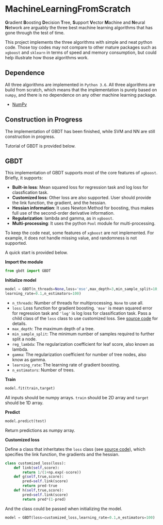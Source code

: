 # MachineLearningFromScratch
**G**radient **B**oosting **D**ecision **T**ree, **S**upport **V**ector **M**achine and **N**eural **N**etwork are arguably the three best machine learning algorithms that has gone through the test of time.

This project implements the three algorithms with simple and neat python code. Those toy codes may not compare to other mature packages such as `xgboost` and `sklearn` in terms of speed and memory consumption, but could help illustrate how those algorithms work.

## Dependence

All three algorithms are implemented in `Python 3.6`. All three algorithms are build from scratch, which means that the implementation is purely based on `numpy`, and there is no dependence on any other machine learning package.

- [NumPy](https://github.com/numpy/numpy)

## Construction in Progress

The implementation of GBDT has been finished, while SVM and NN are still construction in progress.

Tutorial of GBDT is provided below.

## GBDT

This implementation of GBDT supports most of the core features of `xgboost`. Briefly, it supports:

- **Built-in loss**: Mean squared loss for regression task and log loss for classfication task.
- **Customized loss**: Other loss are also supported. User should provide the link function, the gradient, and the hessian.
- **Hessian information**: It uses Newton Method for boosting, thus makes full use of the second-order derivative information. 
- **Regularization**: lambda and gamma, as in `xgboost`.
- **Multi-processing**: It uses the python `Pool` module for multi-processing.

To keep the code neat, some features of `xgboost` are not implemented. For example, it does not handle missing value, and randomness is not supported.

A quick start is provided below.

**Import the module**

```python
from gbdt import GBDT
```

**Initialize model**
```python
model = GBDT(n_threads=None,loss='mse',max_depth=3,min_sample_split=10,reg_lambda=1,gamma=0,
learning_rate=0.1,n_estimators=100)
```
* `n_threads`: Number of threads for multiprocessing. `None` to use all.
* `loss`: Loss function for gradient boosting. `'mse'`  is mean squared error for regression task and `'log'` is log loss for classification task. Pass a child class of the `loss` class to use customized loss. See [source code](https://github.com/drop-out/Machine-Learning-From-Scratch/blob/master/gbdt.py#L7) for details.
* `max_depth`: The maximum depth of a tree.
* `min_sample_split`: The minimum number of samples required to further split a node.
* `reg_lambda`: The regularization coefficient for leaf score, also known as lambda.
* `gamma`: The regularization coefficient for number of tree nodes, also know as gamma.
* `learning_rate`: The learning rate of gradient boosting.
* `n_estimators`: Number of trees.

**Train**
```python
model.fit(train,target)
```
All inputs should be numpy arrays. `train` should be 2D array and `target` should be 1D array.

**Predict**
```python
model.predict(test)
```
Return predictions as numpy array.

**Customized loss**

Define a class that inheritates the `loss` class (see [source code](https://github.com/drop-out/Machine-Learning-From-Scratch/blob/master/gbdt.py#L7)), which specifies the link function, the gradients and the hessian.

```python
class customized_loss(loss):
	def link(self,score):
		return 1/(1+np.exp(-score))
	def g(self,true,score):
		pred=self.link(score)
		return pred-true
	def h(self,true,score):
		pred=self.link(score)
		return pred*(1-pred)
```

And the class could be passed when initializing the model.

```python
model = GBDT(loss=customized_loss,learning_rate=0.1,n_estimators=100)
```



